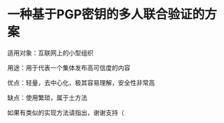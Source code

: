 # 一种基于PGP密钥的多人联合验证的方案

适用对象：互联网上的小型组织

用途：用于代表一个集体发布高可信度的内容

优点：轻量，去中心化，极其容易理解，安全性非常高

缺点：使用繁琐，属于土方法

如果有类似的实现方法请指出，谢谢支持（
